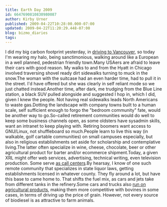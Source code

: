 ```yaml
---
title: Earth Day 2009
id: 6647690810830980087
author: Kirby Urner
published: 2009-04-22T10:28:00.000-07:00
updated: 2009-04-22T11:20:29.448-07:00
blog: bizmo_diaries
tags: 
---
```


I did my big carbon footprint yesterday, in [driving to Vancouver](http://worldgame.blogspot.com/2008/05/squanderers.html), so today I'm wearing my halo, being sanctimonious, walking around like a European in a well planned, pedestrian friendly town.Many USAers are afraid to leave their cars with good reason.  My walks to and from the Hyatt in Chicago involved traversing shovel ready dirt sidewalks turning to muck in the snow.The woman with the suitcase had an even harder time, had to pull it in the street.  I'd have offered but she was clearly in self reliant mode so we just chatted instead.Another time, after dark, me trudging from the Blue Line station, a black SUV pulled alongside and suggested I hop in, which I did, given I knew the people.  Not having real sidewalks leads North Americans to waste gas.Dotting the landscape with company towns built to a human scale, self sufficient enough to forgo the "bedroom community" fate, would be another way to go.So-called retirement communities would do well to keep some business channels open, as some oldsters have sysadmin skills, want an intranet to keep playing with.  Retiring boomers want access to GNU/Linux, not shuffleboard so much.People learn to live this way (in walkable, golf cartable communities) on small campuses especially, but also in religious establishments set aside for scholarship and contemplative living.The latter often specialize in wine, cheese, chocolate, beer or other agricultural product for barter and/or ecommerce shipment.Today, a given XRL might offer web services, advertising, technical writing, even television production.  Some serve [as call centers](http://mybizmo.blogspot.com/2008/05/groundbreaking-solutions.html).By hearsay, I know of one such remote community that specializes in state liquor laws, getting establishments licensed in whatever county.  They fly around a lot, but have this base to came home to.  That shifts the fuel mix, as cars and jets take from different tanks in the refinery.Some cars and trucks also [run on agricultural products](http://www.grunch.net/annex.html#energy), making them more competitive with bovines in some cases, in terms of driving up the price of grain.  However, not every source of biodiesel is as attractive to farm animals.